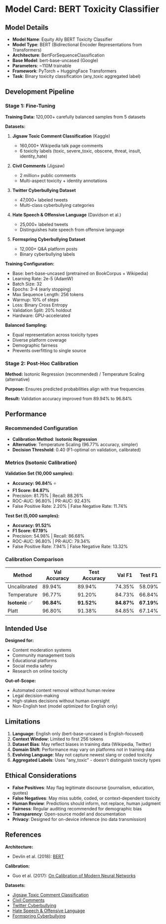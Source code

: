 # Model Card: BERT Toxicity Classifier

## Model Details

- **Model Name**: Equity Ally BERT Toxicity Classifier
- **Model Type**: BERT (Bidirectional Encoder Representations from Transformers)
- **Architecture**: BertForSequenceClassification
- **Base Model**: bert-base-uncased (Google)
- **Parameters**: ~110M trainable
- **Framework**: PyTorch + HuggingFace Transformers
- **Task**: Binary toxicity classification (any_toxic aggregated label)

## Development Pipeline

### Stage 1: Fine-Tuning

**Training Data:** 120,000+ carefully balanced samples from 5 datasets

**Datasets:**
1. **Jigsaw Toxic Comment Classification** (Kaggle)
   - 160,000+ Wikipedia talk page comments
   - 6 toxicity labels (toxic, severe_toxic, obscene, threat, insult, identity_hate)

2. **Civil Comments** (Jigsaw)
   - 2 million+ public comments
   - Multi-aspect toxicity + identity annotations

3. **Twitter Cyberbullying Dataset**
   - 47,000+ labeled tweets
   - Multi-class cyberbullying categories

4. **Hate Speech & Offensive Language** (Davidson et al.)
   - 25,000+ labeled tweets
   - Distinguishes hate speech from offensive language

5. **Formspring Cyberbullying Dataset**
   - 12,000+ Q&A platform posts
   - Binary cyberbullying labels

**Training Configuration:**
- Base: bert-base-uncased (pretrained on BookCorpus + Wikipedia)
- Learning Rate: 2e-5 (AdamW)
- Batch Size: 32
- Epochs: 3-4 (early stopping)
- Max Sequence Length: 256 tokens
- Warmup: 10% of steps
- Loss: Binary Cross Entropy
- Validation Split: 20% holdout
- Hardware: GPU-accelerated

**Balanced Sampling:**
- Equal representation across toxicity types
- Diverse platform coverage
- Demographic fairness
- Prevents overfitting to single source

### Stage 2: Post-Hoc Calibration

**Method:** Isotonic Regression (recommended) / Temperature Scaling (alternative)

**Purpose:** Ensures predicted probabilities align with true frequencies

**Result:** Validation accuracy improved from 89.94% to 96.84%

## Performance

### Recommended Configuration

- **Calibration Method**: **Isotonic Regression**
- **Alternative**: Temperature Scaling (96.77% accuracy, simpler)
- **Decision Threshold**: 0.40 (F1-optimal on validation, calibrated)

### Metrics (Isotonic Calibration)

**Validation Set (10,000 samples):**
- **Accuracy: 96.84%** ⭐
- **F1 Score: 84.87%**
- Precision: 81.75% | Recall: 88.26%
- ROC-AUC: 96.80% | PR-AUC: 92.43%
- False Positive Rate: 2.20% | False Negative Rate: 11.74%

**Test Set (5,000 samples):**
- **Accuracy: 91.52%**
- **F1 Score: 67.19%**
- Precision: 54.98% | Recall: 86.68%
- ROC-AUC: 96.80% | PR-AUC: 79.34%
- False Positive Rate: 7.94% | False Negative Rate: 13.32%

### Calibration Comparison

| Method | Val Accuracy | Test Accuracy | Val F1 | Test F1 |
|--------|--------------|---------------|--------|---------|
| Uncalibrated | 89.94% | 89.94% | 74.35% | 58.09% |
| Temperature | 96.77% | 91.20% | 84.73% | 66.84% |
| **Isotonic** ✅ | **96.84%** | **91.52%** | **84.87%** | **67.19%** |
| Platt | 96.80% | 91.38% | 84.85% | 67.14% |

## Intended Use

**Designed for:**
- Content moderation systems
- Community management tools
- Educational platforms
- Social media safety
- Research on online toxicity

**Out-of-Scope:**
- Automated content removal without human review
- Legal decision-making
- High-stakes decisions without human oversight
- Non-English text (model optimized for English only)

## Limitations

1. **Language**: English only (bert-base-uncased is English-focused)
2. **Context Window**: Limited to first 256 tokens
3. **Dataset Bias**: May reflect biases in training data (Wikipedia, Twitter)
4. **Domain Shift**: Performance may vary on platforms not in training data
5. **Evolving Language**: May not capture newest slang or coded toxicity
6. **Aggregated Labels**: Uses "any_toxic" - doesn't distinguish toxicity types

## Ethical Considerations

- **False Positives**: May flag legitimate discourse (journalism, education, quotes)
- **False Negatives**: May miss subtle, coded, or context-dependent toxicity
- **Human Review**: Predictions should inform, not replace, human judgment
- **Fairness**: Regular auditing recommended for demographic bias
- **Transparency**: Open-source model and documentation
- **Privacy**: Designed for on-device inference (no data transmission)

## References

**Architecture:**
- Devlin et al. (2018): [BERT](https://arxiv.org/abs/1810.04805)

**Calibration:**
- Guo et al. (2017): [On Calibration of Modern Neural Networks](https://arxiv.org/abs/1706.04599)

**Datasets:**
- [Jigsaw Toxic Comment Classification](https://www.kaggle.com/c/jigsaw-toxic-comment-classification-challenge)
- [Civil Comments](https://www.kaggle.com/c/jigsaw-unintended-bias-in-toxicity-classification)
- [Twitter Cyberbullying](https://www.kaggle.com/datasets/andrewmvd/cyberbullying-classification)
- [Hate Speech & Offensive Language](https://github.com/t-davidson/hate-speech-and-offensive-language)
- [Formspring Cyberbullying](https://www.kaggle.com/datasets/swetaagrawal/formspring-data-for-cyberbullying-detection)
